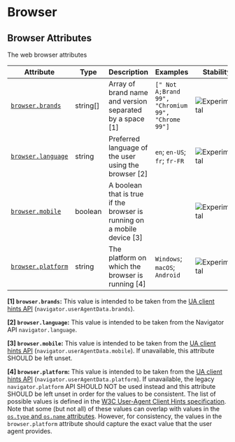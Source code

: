 <!-- NOTE: THIS FILE IS AUTOGENERATED. DO NOT EDIT BY HAND. -->
<!-- see templates/registry/markdown/attribute_namespace.md.j2 -->

# Browser

## Browser Attributes

The web browser attributes

| Attribute | Type | Description | Examples | Stability |
|---|---|---|---|---|
| <a id="browser-brands" href="#browser-brands">`browser.brands`</a> | string[] | Array of brand name and version separated by a space [1] | `[" Not A;Brand 99", "Chromium 99", "Chrome 99"]` | ![Experimental](https://img.shields.io/badge/-experimental-blue) |
| <a id="browser-language" href="#browser-language">`browser.language`</a> | string | Preferred language of the user using the browser [2] | `en`; `en-US`; `fr`; `fr-FR` | ![Experimental](https://img.shields.io/badge/-experimental-blue) |
| <a id="browser-mobile" href="#browser-mobile">`browser.mobile`</a> | boolean | A boolean that is true if the browser is running on a mobile device [3] |  | ![Experimental](https://img.shields.io/badge/-experimental-blue) |
| <a id="browser-platform" href="#browser-platform">`browser.platform`</a> | string | The platform on which the browser is running [4] | `Windows`; `macOS`; `Android` | ![Experimental](https://img.shields.io/badge/-experimental-blue) |

**[1] `browser.brands`:** This value is intended to be taken from the [UA client hints API](https://wicg.github.io/ua-client-hints/#interface) (`navigator.userAgentData.brands`).

**[2] `browser.language`:** This value is intended to be taken from the Navigator API `navigator.language`.

**[3] `browser.mobile`:** This value is intended to be taken from the [UA client hints API](https://wicg.github.io/ua-client-hints/#interface) (`navigator.userAgentData.mobile`). If unavailable, this attribute SHOULD be left unset.

**[4] `browser.platform`:** This value is intended to be taken from the [UA client hints API](https://wicg.github.io/ua-client-hints/#interface) (`navigator.userAgentData.platform`). If unavailable, the legacy `navigator.platform` API SHOULD NOT be used instead and this attribute SHOULD be left unset in order for the values to be consistent.
The list of possible values is defined in the [W3C User-Agent Client Hints specification](https://wicg.github.io/ua-client-hints/#sec-ch-ua-platform). Note that some (but not all) of these values can overlap with values in the [`os.type` and `os.name` attributes](./os.md). However, for consistency, the values in the `browser.platform` attribute should capture the exact value that the user agent provides.
